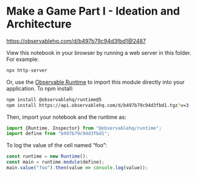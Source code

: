 # Make a Game Part I - Ideation and Architecture

https://observablehq.com/d/b497b79c94d3fbd1@2487

View this notebook in your browser by running a web server in this folder. For
example:

~~~sh
npx http-server
~~~

Or, use the [Observable Runtime](https://github.com/observablehq/runtime) to
import this module directly into your application. To npm install:

~~~sh
npm install @observablehq/runtime@5
npm install https://api.observablehq.com/d/b497b79c94d3fbd1.tgz?v=3
~~~

Then, import your notebook and the runtime as:

~~~js
import {Runtime, Inspector} from "@observablehq/runtime";
import define from "b497b79c94d3fbd1";
~~~

To log the value of the cell named “foo”:

~~~js
const runtime = new Runtime();
const main = runtime.module(define);
main.value("foo").then(value => console.log(value));
~~~
